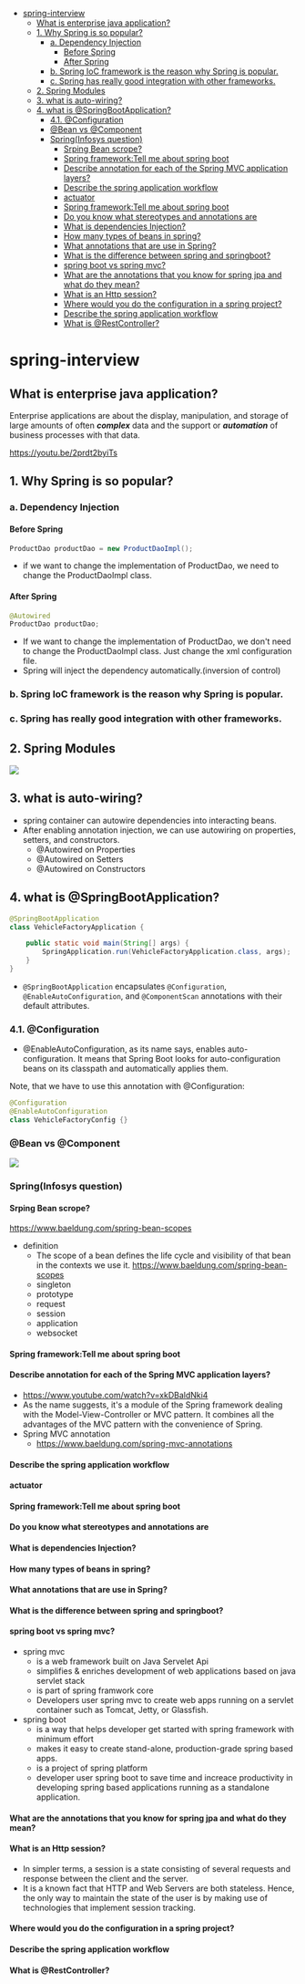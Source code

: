 - [spring-interview](#spring-interview)
  - [What is enterprise java application?](#what-is-enterprise-java-application)
  - [1. Why Spring is so popular?](#1-why-spring-is-so-popular)
    - [a. Dependency Injection](#a-dependency-injection)
      - [Before Spring](#before-spring)
      - [After Spring](#after-spring)
    - [b. Spring IoC framework is the reason why Spring is popular.](#b-spring-ioc-framework-is-the-reason-why-spring-is-popular)
    - [c. Spring has really good integration with other frameworks.](#c-spring-has-really-good-integration-with-other-frameworks)
  - [2. Spring Modules](#2-spring-modules)
  - [3. what is auto-wiring?](#3-what-is-auto-wiring)
  - [4. what is @SpringBootApplication?](#4-what-is-springbootapplication)
    - [4.1. @Configuration](#41-configuration)
    - [@Bean vs @Component](#bean-vs-component)
    - [Spring(Infosys question)](#springinfosys-question)
      - [Srping Bean scrope?](#srping-bean-scrope)
      - [Spring framework:Tell me about spring boot](#spring-frameworktell-me-about-spring-boot)
      - [Describe annotation for each of the Spring MVC application layers?](#describe-annotation-for-each-of-the-spring-mvc-application-layers)
      - [Describe the spring application workflow](#describe-the-spring-application-workflow)
      - [actuator](#actuator)
      - [Spring framework:Tell me about spring boot](#spring-frameworktell-me-about-spring-boot-1)
      - [Do you know what stereotypes and annotations are](#do-you-know-what-stereotypes-and-annotations-are)
      - [What is dependencies Injection?](#what-is-dependencies-injection)
      - [How many types of beans in spring?](#how-many-types-of-beans-in-spring)
      - [What annotations that are use in Spring?](#what-annotations-that-are-use-in-spring)
      - [What is the difference between spring and springboot?](#what-is-the-difference-between-spring-and-springboot)
      - [spring boot vs spring mvc?](#spring-boot-vs-spring-mvc)
      - [What are the annotations that you know for spring jpa and what do they mean?](#what-are-the-annotations-that-you-know-for-spring-jpa-and-what-do-they-mean)
      - [What is an Http session?](#what-is-an-http-session)
      - [Where would you do the configuration in a spring project?](#where-would-you-do-the-configuration-in-a-spring-project)
      - [Describe the spring application workflow](#describe-the-spring-application-workflow-1)
      - [What is @RestController?](#what-is-restcontroller)

# spring-interview
## What is enterprise java application?
Enterprise applications are about the display, manipulation, and storage of large amounts of often ***complex*** data and the support or ***automation*** of business processes with that data.

https://youtu.be/2prdt2byiTs
## 1. Why Spring is so popular?
### a. Dependency Injection
#### Before Spring
```java
ProductDao productDao = new ProductDaoImpl();
```
  * if we want to change the implementation of ProductDao, we need to change the ProductDaoImpl class.
  
#### After Spring
```java
@Autowired
ProductDao productDao;
```
  * If we want to change the implementation of ProductDao, we don't need to change the ProductDaoImpl class. Just change the xml configuration file.
  * Spring will inject the dependency automatically.(inversion of control)

### b. Spring IoC framework is the reason why Spring is popular.

### c. Spring has really good integration with other frameworks.

## 2. Spring Modules
![](spring-modules.png)

## 3. what is auto-wiring?
* spring container can autowire dependencies into interacting beans.
* After enabling annotation injection, we can use autowiring on properties, setters, and constructors.
  * @Autowired on Properties
  * @Autowired on Setters
  * @Autowired on Constructors

## 4. what is @SpringBootApplication?
```java
@SpringBootApplication
class VehicleFactoryApplication {

    public static void main(String[] args) {
        SpringApplication.run(VehicleFactoryApplication.class, args);
    }
}
```
* `@SpringBootApplication` encapsulates `@Configuration`, `@EnableAutoConfiguration`, and `@ComponentScan` annotations with their default attributes.
### 4.1. @Configuration
* @EnableAutoConfiguration, as its name says, enables auto-configuration. It means that Spring Boot looks for auto-configuration beans on its classpath and automatically applies them.

Note, that we have to use this annotation with @Configuration:
```java
@Configuration
@EnableAutoConfiguration
class VehicleFactoryConfig {}
```

### @Bean vs @Component
![](@Bean-@Compnent.png)


### Spring(Infosys question)
#### Srping Bean scrope?
https://www.baeldung.com/spring-bean-scopes
* definition
  * The scope of a bean defines the life cycle and visibility of that bean in the contexts we use it.
https://www.baeldung.com/spring-bean-scopes
  * singleton
  * prototype
  * request
  * session
  * application
  * websocket

#### Spring framework:Tell me about spring boot 

#### Describe annotation for each of the Spring MVC application layers?
  * https://www.youtube.com/watch?v=xkDBaldNki4
  * As the name suggests, it's a module of the Spring framework dealing with the Model-View-Controller or MVC pattern. It combines all the advantages of the MVC pattern with the convenience of Spring.
  * Spring MVC annotation
    * https://www.baeldung.com/spring-mvc-annotations
#### Describe the spring application workflow
#### actuator
#### Spring framework:Tell me about spring boot
#### Do you know what stereotypes and annotations are
#### What is dependencies Injection?
#### How many types of beans in spring?
#### What annotations that are use in Spring? 

#### What is the difference between spring and springboot? 

#### spring boot vs spring mvc?
  * spring mvc
    * is a web framework built on Java Servelet Api
    * simplifies & enriches development of web applications based on java servlet stack
    * is part of spring framwork core
    * Developers user spring mvc to create web apps running on a servlet container such as Tomcat, Jetty, or Glassfish.
  * spring boot 
    * is a way that helps developer get started with spring framework with minimum effort
    * makes it easy to create stand-alone, production-grade spring based apps.
    * is a project of spring platform
    * developer user spring boot to save time and increace productivity in developing spring based applications running as a standalone application.

#### What are the annotations that you know for spring jpa and what do they mean? 
#### What is an Http session? 
* In simpler terms, a session is a state consisting of several requests and response between the client and the server.
* It is a known fact that HTTP and Web Servers are both stateless. Hence, the only way to maintain the state of the user is by making use of technologies that implement session tracking.
#### Where would you do the configuration in a spring project? 
#### Describe the spring application workflow
#### What is @RestController? 